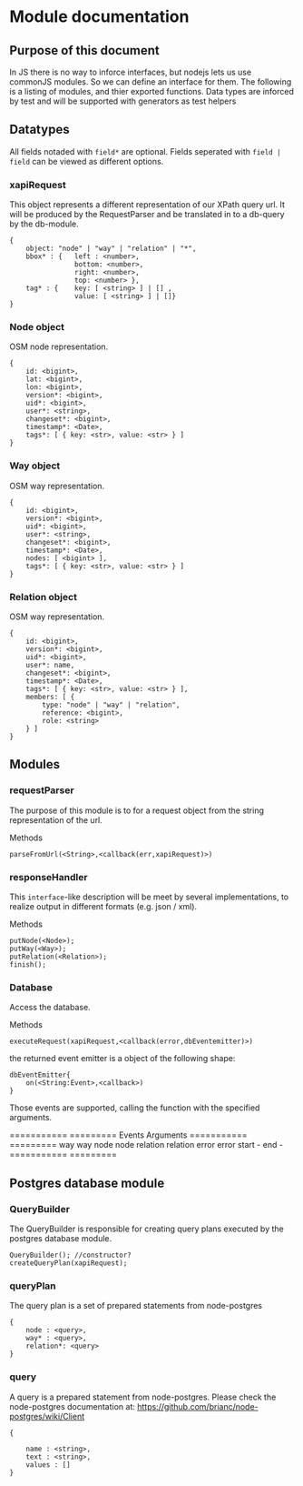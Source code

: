 Module documentation
====================

Purpose of this document
------------------------

In JS there is no way to inforce interfaces, but nodejs lets us use commonJS
modules. So we can define an interface for them. The following is a listing of
modules, and thier exported functions. Data types are inforced by test and will
be supported with generators as test helpers



Datatypes
---------

All fields notaded with `field*` are optional. Fields seperated with `field |
field` can be viewed as different options.

### xapiRequest

This object represents a different representation of our XPath query url. It
will be produced by the RequestParser and be translated in to a db-query by the
db-module.

    {
        object: "node" | "way" | "relation" | "*",
        bbox* : {   left : <number>,
                    bottom: <number>,
                    right: <number>,
                    top: <number> },
        tag* : {    key: [ <string> ] | [] ,
                    value: [ <string> ] | []}
    }

### Node object

OSM node representation.

    {
        id: <bigint>,
        lat: <bigint>,
        lon: <bigint>,
        version*: <bigint>,
        uid*: <bigint>,
        user*: <string>,
        changeset*: <bigint>,
        timestamp*: <Date>,
        tags*: [ { key: <str>, value: <str> } ]
    }


### Way object

OSM way representation.

    {
        id: <bigint>,
        version*: <bigint>,
        uid*: <bigint>,
        user*: <string>,
        changeset*: <bigint>,
        timestamp*: <Date>,
        nodes: [ <bigint> ],
        tags*: [ { key: <str>, value: <str> } ]
    }

### Relation object

OSM way representation.

    {
        id: <bigint>,
        version*: <bigint>,
        uid*: <bigint>,
        user*: name,
        changeset*: <bigint>,
        timestamp*: <Date>,
        tags*: [ { key: <str>, value: <str> } ],
        members: [ {
            type: "node" | "way" | "relation",
            reference: <bigint>,
            role: <string>
        } ]
    }

Modules
-------

### requestParser

The purpose of this module is to for a request object from the string
representation of the url.

Methods

    parseFromUrl(<String>,<callback(err,xapiRequest)>)


### responseHandler

This `interface`-like description will be meet by several implementations, to
realize output in different formats (e.g. json / xml).

Methods

    putNode(<Node>);
    putWay(<Way>);
    putRelation(<Relation>);
    finish();

### Database

Access the database.

Methods

    executeRequest(xapiRequest,<callback(error,dbEventemitter)>)

the returned event emitter is a object of the following shape:

    dbEventEmitter{
        on(<String:Event>,<callback>)
    }

Those events are supported, calling the function with the specified arguments.

=========== =========
Events      Arguments
=========== =========
way         way
node        node
relation    relation
error       error
start       -
end         -
=========== =========

Postgres database module
------------------------

### QueryBuilder

The QueryBuilder is responsible for creating query plans executed by the postgres database module.

    QueryBuilder(); //constructor?
    createQueryPlan(xapiRequest);

### queryPlan

The query plan is a set of prepared statements from node-postgres

    {
        node : <query>,
        way* : <query>,
        relation*: <query>
    }

### query

A query is a prepared statement from node-postgres.
Please check the node-postgres documentation at:
https://github.com/brianc/node-postgres/wiki/Client

    {

        name : <string>,
        text : <string>,
        values : []
    }

